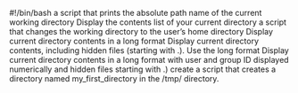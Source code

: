 #!/bin/bash
a script that prints the absolute path name of the current working directory
Display the contents list of your current directory
a script that changes the working directory to the user’s home directory
Display current directory contents in a long format
Display current directory contents, including hidden files (starting with .). Use the long format
Display current directory contents in a long format with user and group ID displayed numerically and hidden files starting with .)
create a script that creates a directory named my_first_directory in the /tmp/ directory.
